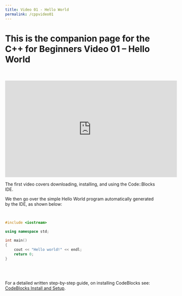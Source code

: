 ```yaml
---
title: Video 01 - Hello World
permalink: /cppvideo01
---
```


# This is the companion page for the C++ for Beginners Video 01 –  Hello World
<br/>
<br/>

<iframe width="560" height="315" src="https://www.youtube-nocookie.com/embed/j8X-HxMxg58" frameborder="0" allow="accelerometer; autoplay; encrypted-media; gyroscope; picture-in-picture" allowfullscreen></iframe>

<br/>


The first video covers downloading, installing, and using the Code::Blocks IDE.

We then go over the simple Hello World program automatically generated by the IDE, as shown below:

<br/>


```cpp
#include <iostream>

using namespace std;

int main()
{
    cout << "Hello world!" << endl;
    return 0;
}
```
<br/><br/>


For a detailed written step-by-step guide, on installing CodeBlocks see: [CodeBlocks Install and Setup](codeblocks).

<br/><br/>
